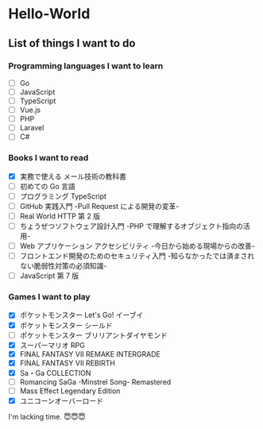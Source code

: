 # Hello-World

## List of things I want to do

### Programming languages I want to learn

- [ ] Go
- [ ] JavaScript
- [ ] TypeScript
- [ ] Vue.js
- [ ] PHP
- [ ] Laravel
- [ ] C#

### Books I want to read

- [x] 実務で使える メール技術の教科書
- [ ] 初めての Go 言語
- [ ] プログラミング TypeScript
- [ ] GitHub 実践入門 -Pull Request による開発の変革-
- [ ] Real World HTTP 第 2 版
- [ ] ちょうぜつソフトウェア設計入門 -PHP で理解するオブジェクト指向の活用-
- [ ] Web アプリケーション アクセシビリティ -今日から始める現場からの改善-
- [ ] フロントエンド開発のためのセキュリティ入門 -知らなかったでは済まされない脆弱性対策の必須知識-
- [ ] JavaScript 第 7 版

### Games I want to play

- [x] ポケットモンスター Let's Go! イーブイ
- [x] ポケットモンスター シールド
- [ ] ポケットモンスター ブリリアントダイヤモンド
- [x] スーパーマリオ RPG
- [x] FINAL FANTASY VII REMAKE INTERGRADE
- [x] FINAL FANTASY VII REBIRTH
- [x] Sa・Ga COLLECTION
- [ ] Romancing SaGa -Minstrel Song- Remastered
- [ ] Mass Effect Legendary Edition
- [x] ユニコーンオーバーロード

I'm lacking time. 😇😇😇
